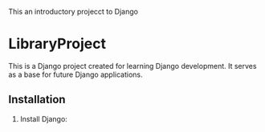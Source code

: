 This an introductory projecct to Django 
# LibraryProject

This is a Django project created for learning Django development. It serves as a base for future Django applications.

## Installation
1. Install Django:
